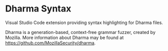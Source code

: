 # Dharma Syntax

Visual Studio Code extension providing syntax highlighting for Dharma files.

Dharma is a generation-based, context-free grammar fuzzer, created by Mozilla. More information about Dharma may be found at https://github.com/MozillaSecurity/dharma.


